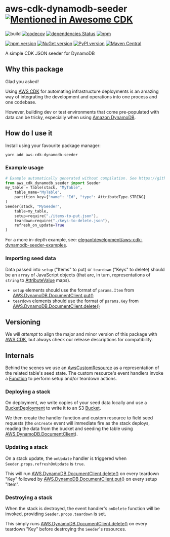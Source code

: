 # aws-cdk-dynamodb-seeder [![Mentioned in Awesome CDK](https://awesome.re/mentioned-badge.svg)](https://github.com/eladb/awesome-cdk)

![build](https://github.com/elegantdevelopment/aws-cdk-dynamodb-seeder/workflows/build/badge.svg)
[![codecov](https://codecov.io/gh/elegantdevelopment/aws-cdk-dynamodb-seeder/branch/master/graph/badge.svg)](https://codecov.io/gh/elegantdevelopment/aws-cdk-dynamodb-seeder)
[![dependencies Status](https://david-dm.org/elegantdevelopment/aws-cdk-dynamodb-seeder/status.svg)](https://david-dm.org/elegantdevelopment/aws-cdk-dynamodb-seeder)
[![npm](https://img.shields.io/npm/dt/aws-cdk-dynamodb-seeder)](https://www.npmjs.com/package/aws-cdk-dynamodb-seeder)

[![npm version](https://badge.fury.io/js/aws-cdk-dynamodb-seeder.svg)](https://badge.fury.io/js/aws-cdk-dynamodb-seeder)
[![NuGet version](https://badge.fury.io/nu/ElegantDevelopment.AWSCDKDynamoDBSeeder.svg)](https://badge.fury.io/nu/ElegantDevelopment.AWSCDKDynamoDBSeeder)
[![PyPI version](https://badge.fury.io/py/aws-cdk-dynamodb-seeder.svg)](https://badge.fury.io/py/aws-cdk-dynamodb-seeder)
[![Maven Central](https://img.shields.io/maven-central/v/io.github.elegantdevelopment/AWSCDKDynamoDBSeeder?color=brightgreen)](https://repo1.maven.org/maven2/io/github/elegantdevelopment/AWSCDKDynamoDBSeeder/)

A simple CDK JSON seeder for DynamoDB

## Why this package

Glad you asked!

Using [AWS CDK](https://aws.amazon.com/cdk) for automating infrastructure deployments is an amazing way of integrating the development and operations into one process and one codebase.

However, building dev or test environments that come pre-populated with data can be tricky, especially when using [Amazon DynamoDB](https://aws.amazon.com/dynamodb).

## How do I use it

Install using your favourite package manager:

```sh
yarn add aws-cdk-dynamodb-seeder
```

### Example usage

```python
# Example automatically generated without compilation. See https://github.com/aws/jsii/issues/826
from aws_cdk_dynamodb_seeder import Seeder
my_table = Table(stack, "MyTable",
    table_name="MyTable",
    partition_key={"name": "Id", "type": AttributeType.STRING}
)
Seeder(stack, "MySeeder",
    table=my_table,
    setup=require("./items-to-put.json"),
    teardown=require("./keys-to-delete.json"),
    refresh_on_update=True
)
```

For a more in-depth example, see: [elegantdevelopment/aws-cdk-dynamodb-seeder-examples](https://github.com/elegantdevelopment/aws-cdk-dynamodb-seeder-examples).

### Importing seed data

Data passed into `setup` ("Items" to put) or `teardown` ("Keys" to delete) should be an `array` of JavaScript objects (that are, in turn, representations of `string` to [AttributeValue](https://docs.aws.amazon.com/amazondynamodb/latest/APIReference/API_AttributeValue.html) maps).

* `setup` elements should use the format of `params.Item` from [AWS.DynamoDB.DocumentClient.put()](https://docs.aws.amazon.com/AWSJavaScriptSDK/latest/AWS/DynamoDB/DocumentClient.html#put-property)
* `teardown` elements should use the format of `params.Key` from [AWS.DynamoDB.DocumentClient.delete()](https://docs.aws.amazon.com/AWSJavaScriptSDK/latest/AWS/DynamoDB/DocumentClient.html#delete-property)

## Versioning

We will *attempt* to align the major and minor version of this package with [AWS CDK](https://aws.amazon.com/cdk), but always check our release descriptions for compatibility.

## Internals

Behind the scenes we use an [AwsCustomResource](https://docs.aws.amazon.com/cdk/api/latest/typescript/api/custom-resources/awscustomresource.html) as a representation of the related table's seed state. The custom resource's event handlers invoke a [Function](https://docs.aws.amazon.com/cdk/api/latest/typescript/api/aws-lambda/function.html#aws_lambda_Function) to perform setup and/or teardown actions.

### Deploying a stack

On deployment, we write copies of your seed data locally and use a [BucketDeployment](https://docs.aws.amazon.com/cdk/api/latest/typescript/api/aws-s3-deployment/bucketdeployment.html#aws_s3_deployment_BucketDeployment) to write it to an S3 [Bucket](https://docs.aws.amazon.com/cdk/api/latest/typescript/api/aws-s3/bucket.html#aws_s3_Bucket).

We then create the handler function and custom resource to field seed requests (the `onCreate` event will immediate fire as the stack deploys, reading the data from the bucket and seeding the table using [AWS.DynamoDB.DocumentClient](https://docs.aws.amazon.com/AWSJavaScriptSDK/latest/AWS/DynamoDB/DocumentClient.html)).

### Updating a stack

On a stack update, the `onUpdate` handler is triggered when `Seeder.props.refreshOnUpdate` is `true`.

This will run [AWS.DynamoDB.DocumentClient.delete()](https://docs.aws.amazon.com/AWSJavaScriptSDK/latest/AWS/DynamoDB/DocumentClient.html#delete-property) on every teardown "Key" followed by [AWS.DynamoDB.DocumentClient.put()](https://docs.aws.amazon.com/AWSJavaScriptSDK/latest/AWS/DynamoDB/DocumentClient.html#put-property) on every setup "Item".

### Destroying a stack

When the stack is destroyed, the event handler's `onDelete` function will be invoked, providing `Seeder.props.teardown` is set.

This simply runs [AWS.DynamoDB.DocumentClient.delete()](https://docs.aws.amazon.com/AWSJavaScriptSDK/latest/AWS/DynamoDB/DocumentClient.html#delete-property) on every teardown "Key" before destroying the `Seeder`'s resources.

<!-- Internals -->
